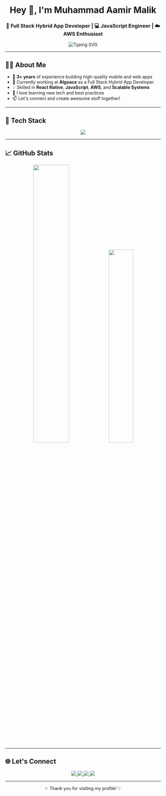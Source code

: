 <!-- Profile Header -->
<h1 align="center">Hey 👋, I'm Muhammad Aamir Malik</h1>
<h3 align="center">🚀 Full Stack Hybrid App Developer | 💻 JavaScript Engineer | ☁️ AWS Enthusiast</h3>

<p align="center">
  <img src="https://readme-typing-svg.demolab.com?font=Fira+Code&weight=500&size=22&pause=1000&color=0E67FF&width=435&lines=Building+Next-Gen+Mobile+Apps;React+Native+%7C+JavaScript+%7C+AWS;Always+Learning+%26+Building" alt="Typing SVG" />
</p>

---

## 🧑‍💻 About Me

- 🧠 **3+ years** of experience building high-quality mobile and web apps  
- 🔭 Currently working at **Algoace** as a Full Stack Hybrid App Developer  
- 💡 Skilled in **React Native**, **JavaScript**, **AWS**, and **Scalable Systems**  
- 🌱 I love learning new tech and best practices  
- 📫 Let's connect and create awesome stuff together!

---

## 🧰 Tech Stack

<div align="center">

<img src="https://skillicons.dev/icons?i=html,css,js,ts,react,nextjs,redux,graphql,styledcomponents,sass,nodejs,mongodb,dynamodb,aws,git,github,postman,heroku,vscode,npm,yarn,prettier,webpack" />

</div>

---

## 📈 GitHub Stats

<div align="center">

<img src="https://github-readme-stats.vercel.app/api?username=MOHDSUHAIL09&show_icons=true&theme=radical&border_radius=10" width="48%" />
<img src="https://github-readme-stats.vercel.app/api/top-langs/?username=MOHDSUHAIL09&layout=compact&theme=tokyonight&border_radius=10" width="40%" />

</div>

---

## 🌐 Let's Connect

<div align="center">

<a href="https://twitter.com/your-twitter" target="_blank">
  <img src="https://img.shields.io/badge/Twitter-1DA1F2?style=for-the-badge&logo=twitter&logoColor=white" />
</a>
<a href="https://instagram.com/your-instagram" target="_blank">
  <img src="https://img.shields.io/badge/Instagram-E4405F?style=for-the-badge&logo=instagram&logoColor=white" />
</a>
<a href="https://linkedin.com/in/your-linkedin" target="_blank">
  <img src="https://img.shields.io/badge/LinkedIn-0077B5?style=for-the-badge&logo=linkedin&logoColor=white" />
</a>
<a href="mailto:your-email@gmail.com" target="_blank">
  <img src="https://img.shields.io/badge/Gmail-D14836?style=for-the-badge&logo=gmail&logoColor=white" />
</a>

</div>

---

<p align="center">✨ Thank you for visiting my profile! ✨</p>

